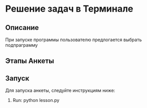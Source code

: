 # Решение задач в Терминале

## Описание

При запуске программы пользователю предлогается выбрать подпраграмму

## Этапы Анкеты

## Запуск

Для запуска анкеты, следуйте инструкциям ниже:

1. Run: python lesson.py

